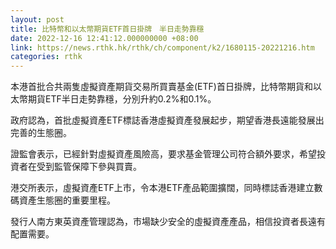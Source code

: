 ```yaml
---
layout: post
title: 比特幣和以太幣期貨ETF首日掛牌　半日走勢靠穩
date: 2022-12-16 12:41:12.000000000 +08:00
link: https://news.rthk.hk/rthk/ch/component/k2/1680115-20221216.htm
categories: rthk
---
```


本港首批合共兩隻虛擬資產期貨交易所買賣基金(ETF)首日掛牌，比特幣期貨和以太幣期貨ETF半日走勢靠穩，分別升約0.2%和0.1%。

政府認為，首批虛擬資產ETF標誌香港虛擬資產發展起步，期望香港長遠能發展出完善的生態圈。

證監會表示，已經針對虛擬資產風險高，要求基金管理公司符合額外要求，希望投資者在受到監管保障下參與買賣。

港交所表示，虛擬資產ETF上市，令本港ETF產品範圍擴闊，同時標誌香港建立數碼資產生態圈的重要里程。

發行人南方東英資產管理認為，市場缺少安全的虛擬資產產品，相信投資者長遠有配置需要。
